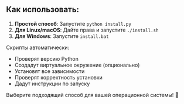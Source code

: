 
## Как использовать:

1. **Простой способ**: Запустите `python install.py`
2. **Для Linux/macOS**: Дайте права и запустите `./install.sh`
3. **Для Windows**: Запустите `install.bat`

Скрипты автоматически:
- Проверят версию Python
- Создадут виртуальное окружение (опционально)
- Установят все зависимости
- Проверят корректность установки
- Дадут инструкции по запуску

Выберите подходящий способ для вашей операционной системы! 🚀
